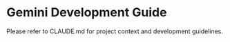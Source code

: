 # Gemini Development Guide

Please refer to CLAUDE.md for project context and development guidelines.
